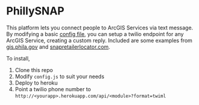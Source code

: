 PhillySNAP
==========
This platform lets you connect people to ArcGIS Services via text message.
By modifying a basic [config file](https://github.com/timwis/PhillySNAP/blob/master/config.js), you can setup a twilio endpoint for any ArcGIS Service, creating a custom reply.
Included are some examples from [gis.phila.gov](http://gis.phila.gov/arcgis/rest/services) and [snapretailerlocator.com](http://www.snapretailerlocator.com).

To install,

1. Clone this repo
2. Modify `config.js` to suit your needs
3. Deploy to heroku
4. Point a twilio phone number to `http://<yourapp>.herokuapp.com/api/<module>?format=twiml`